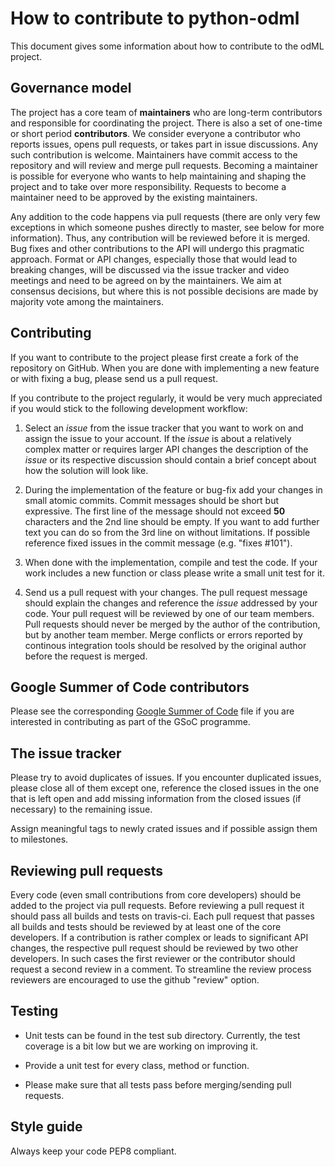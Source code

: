 How to contribute to python-odml
================================

This document gives some information about how to contribute to the odML project.


Governance model
----------------

The project has a core team of **maintainers** who are long-term contributors and responsible for coordinating the project. There is also a set of one-time or short period **contributors**. We consider everyone a contributor who reports issues, opens pull requests, or takes part in issue discussions. Any such contribution is welcome. Maintainers have commit access to the repository and will review and merge pull requests. Becoming a maintainer is possible for everyone who wants to help maintaining and shaping the project and to take over more responsibility. Requests to become a maintainer need to be approved by the existing maintainers.

Any addition to the code happens via pull requests (there are only very few exceptions in which someone pushes directly to master, see below for more information). Thus, any contribution will be reviewed before it is merged. Bug fixes and other contributions to the API will undergo this pragmatic approach. Format or API changes, especially those that would lead to breaking changes, will be discussed via the issue tracker and video meetings and need to be agreed on by the maintainers. We aim at consensus decisions, but where this is not possible decisions are made by majority vote among the maintainers.


Contributing
------------

If you want to contribute to the project please first create a fork of the repository on GitHub.
When you are done with implementing a new feature or with fixing a bug, please send
us a pull request.

If you contribute to the project regularly, it would be very much appreciated if you
would stick to the following development workflow:

1. Select an *issue* from the issue tracker that you want to work on and assign the issue to your account.
   If the *issue* is about a relatively complex matter or requires larger API changes the description of the
   *issue* or its respective discussion should contain a brief concept about how the solution will look like.

2. During the implementation of the feature or bug-fix add your changes in small atomic commits.
   Commit messages should be short but expressive.
   The first line of the message should not exceed **50** characters and the 2nd line should be empty.
   If you want to add further text you can do so from the 3rd line on without limitations.
   If possible reference fixed issues in the commit message (e.g. "fixes #101").

3. When done with the implementation, compile and test the code.
   If your work includes a new function or class please write a small unit test for it.

4. Send us a pull request with your changes.
   The pull request message should explain the changes and reference the *issue* addressed by your code.
   Your pull request will be reviewed by one of our team members.
   Pull requests should never be merged by the author of the contribution, but by another team member.
   Merge conflicts or errors reported by continous integration tools should be resolved by the original author before the request is merged.


Google Summer of Code contributors
---------------------

Please see the corresponding [Google Summer of Code](GSoC.md) file if you are interested in contributing as part of the GSoC programme.


The issue tracker
-----------------

Please try to avoid duplicates of issues. If you encounter duplicated issues, please close all of them except
one, reference the closed issues in the one that is left open and add missing information from the closed issues
(if necessary) to the remaining issue.

Assign meaningful tags to newly crated issues and if possible assign them to milestones.


Reviewing pull requests
-----------------------

Every code (even small contributions from core developers) should be added to the project via pull requests.
Before reviewing a pull request it should pass all builds and tests on travis-ci.
Each pull request that passes all builds and tests should be reviewed by at least one of the core developers.
If a contribution is rather complex or leads to significant API changes, the respective pull request should be
reviewed by two other developers.
In such cases the first reviewer or the contributor should request a second review in a comment.
To streamline the review process reviewers are encouraged to use the github "review" option.

Testing
-------

* Unit tests can be found in the test sub directory. Currently, the test coverage is a bit low but we are working on improving it.

* Provide a unit test for every class, method or function.

* Please make sure that all tests pass before merging/sending pull requests.


Style guide
-----------

Always keep your code PEP8 compliant.
